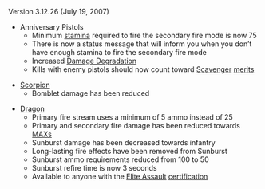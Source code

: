 Version 3.12.26 (July 19, 2007)

- Anniversary Pistols
  - Minimum [stamina](../terminology/Stamina.md) required to fire the secondary
    fire mode is now 75
  - There is now a status message that will inform you when you don’t have
    enough stamina to fire the secondary fire mode
  - Increased [Damage Degradation](../terminology/Damage_Degradation.md)
  - Kills with enemy pistols should now count toward
    [Scavenger](../merits/Scavenger.md)
    [merits](../merits/Merit_Commendations.md)

<!-- -->

- [Scorpion](../weapons/Scorpion.md)
  - Bomblet damage has been reduced

<!-- -->

- [Dragon](../weapons/Dragon.md)
  - Primary fire stream uses a minimum of 5 ammo instead of 25
  - Primary and secondary fire damage has been reduced towards
    [MAXs](../armor/Mechanized_Assault_Exo-Suit.md)
  - Sunburst damage has been decreased towards infantry
  - Long-lasting fire effects have been removed from Sunburst
  - Sunburst ammo requirements reduced from 100 to 50
  - Sunburst refire time is now 3 seconds
  - Available to anyone with the
    [Elite Assault](../certifications/Elite_Assault.md)
    [certification](../certifications/Certification.md)

